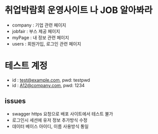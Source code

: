 # 취업박람회 운영사이트 나 JOB 알아봐라
- company : 기업 관련 페이지
- jobfair : 부스 제공 페이지
- myPage  : 내 정보 관련 페이지
- users   : 회원가입, 로그인 관련 페이지

# 테스트 계정
- id : test@example.com, pwd: testpwd
- id : A12@company.com,  pwd: 1234

## issues
- swagger https 요청으로 배포 사이트에서 테스트 불가
- 로그인시 세션에 유저 정보 추가방식 수정
- 데이터 베이스 아이디, 이름 사용방식 통일
